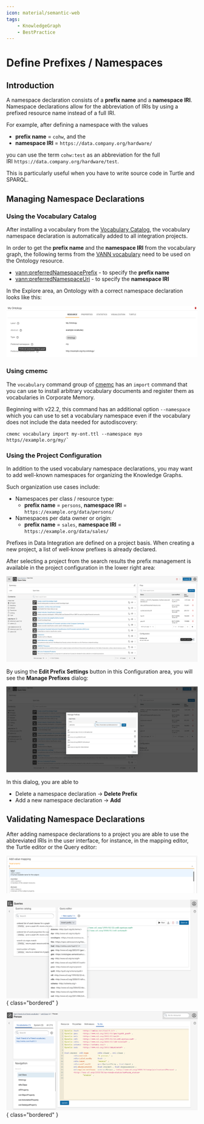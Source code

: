 ```yaml
---
icon: material/semantic-web
tags:
    - KnowledgeGraph
    - BestPractice
---
```

# Define Prefixes / Namespaces

## Introduction

A namespace declaration consists of a **prefix name** and a **namespace IRI**.
Namespace declarations allow for the abbreviation of IRIs by using a prefixed resource name instead of a full IRI.

For example, after defining a namespace with the values

-   **prefix name** = `cohw`, and the
-   **namespace IRI** = `https://data.company.org/hardware/`

you can use the term `cohw:test` as an abbreviation for the full IRI `https://data.company.org/hardware/test`.

This is particularly useful when you have to write source code in Turtle and SPARQL.

## Managing Namespace Declarations

### Using the Vocabulary Catalog

After installing a vocabulary from the [Vocabulary Catalog](../../explore-and-author/vocabulary-catalog/index.md), the vocabulary namespace declaration is automatically added to all integration projects.

In order to get the **prefix name** and the **namespace IRI** from the vocabulary graph, the following terms from the [VANN vocabulary](https://vocab.org/vann/) need to be used on the Ontology resource.

-   [vann:preferredNamespacePrefix](https://vocab.org/vann/#preferredNamespacePrefix) - to specify the **prefix name**
-   [vann:preferredNamespaceUri](https://vocab.org/vann/#preferredNamespaceUri) - to specify the **namespace IRI**

In the Explore area, an Ontology with a correct namespace declaration looks like this:

![An ontology (graph) resource in the EXPLORE > Knowledge Graphs view](ontology-graph-resource.png)

### Using cmemc

The `vocabulary` command group of [cmemc](../../automate/cmemc-command-line-interface/index.md) has an `import` command that you can use to install arbitrary vocabulary documents and register them as vocabularies in Corporate Memory.

Beginning with v22.2, this command has an additional option `--namespace` which you can use to set a vocabulary namespace even if the vocabulary does not include the data needed for autodiscovery:

```shell-session
cmemc vocabulary import my-ont.ttl --namespace myo https//example.org/my/`
```

### Using the Project Configuration

In addition to the used vocabulary namespace declarations, you may want to add well-known namespaces for organizing the Knowledge Graphs.

Such organization use cases include:

-   Namespaces per class / resource type:
    -   **prefix name** = `persons`, **namespace IRI** = `https://example.org/data/persons/`
-   Namespaces per data owner or origin:
    -   **prefix name** = `sales`, **namespace IRI** = `https://example.org/data/sales/`

Prefixes in Data Integration are defined on a project basis. When creating a new project, a list of well-know prefixes is already declared.

After selecting a project from the search results the prefix management is available in the project configuration in the lower right area:

![DataIntegration workspace](DI-workspace.png)

By using the **Edit Prefix Settings** button in this Configuration area, you will see the **Manage Prefixes** dialog:

![DataIntegration workspace prefix setup dialog](DI-workspace-prefix-dialog.png)

In this dialog, you are able to

-   Delete a namespace declaration → **Delete Prefix**
-   Add a new namespace declaration → **Add**

## Validating Namespace Declarations

After adding namespace declarations to a project you are able to use the abbreviated IRIs in the user interface, for instance, in the mapping editor, the Turtle editor or the Query editor:

![Prefixes displayed in the mapping dialogs, e.g. property selection.](prefix-displayed-in-mapping.png)

![Query Editor](DM-query-editor.png){ class="bordered" }

![Turtle Editor](DM-turtle-editor.png){ class="bordered" }
